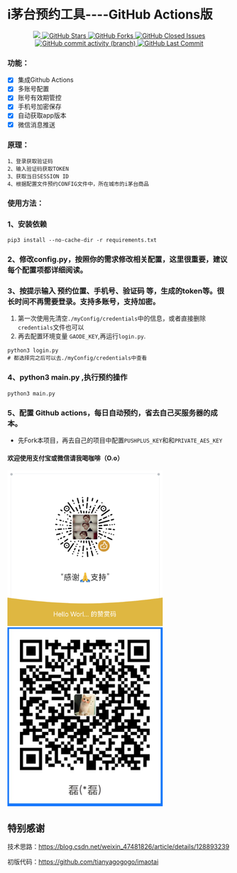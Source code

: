 
# i茅台预约工具----GitHub Actions版

<p align="center">
  <a href="https://hits.seeyoufarm.com">
     <img src="https://hits.seeyoufarm.com/api/count/incr/badge.svg?url=https%3A%2F%2Fgithub.com%2F397179459%2FiMaoTai-reserve&count_bg=%2379C83D&title_bg=%23555555&icon=&icon_color=%23E7E7E7&title=hits&edge_flat=false"/>
  </a>
  <a href="https://github.com/397179459/iMaoTai-reserve">
    <img src="https://img.shields.io/github/stars/397179459/iMaoTai-reserve" alt="GitHub Stars">
  </a>
  <a href="https://github.com/397179459/iMaoTai-reserve">
    <img src="https://img.shields.io/github/forks/397179459/iMaoTai-reserve" alt="GitHub Forks">
  </a>
  <a href="https://github.com/397179459/iMaoTai-reserve/issues">
    <img src="https://img.shields.io/github/issues-closed-raw/397179459/iMaoTai-reserve" alt="GitHub Closed Issues">
  </a>
  <a href="https://github.com/397179459/iMaoTai-reserve">
    <img alt="GitHub commit activity (branch)" src="https://img.shields.io/github/commit-activity/y/397179459/iMaoTai-reserve">
  </a>
  <a href="https://github.com/397179459/iMaoTai-reserve">
    <img src="https://img.shields.io/github/last-commit/397179459/iMaoTai-reserve" alt="GitHub Last Commit">
  </a>
</p>


### 功能：
- [x] 集成Github Actions
- [x] 多账号配置
- [x] 账号有效期管控
- [x] 手机号加密保存
- [x] 自动获取app版本
- [x] 微信消息推送

### 原理：
```shell
1、登录获取验证码
2、输入验证码获取TOKEN
3、获取当日SESSION ID
4、根据配置文件预约CONFIG文件中，所在城市的i茅台商品
```


### 使用方法：

### 1、安装依赖
```shell
pip3 install --no-cache-dir -r requirements.txt
```

### 2、修改config.py，按照你的需求修改相关配置，这里很重要，建议每个配置项都详细阅读。


### 3、按提示输入 预约位置、手机号、验证码 等，生成的token等。很长时间不再需要登录。支持多账号，支持加密。
1. 第一次使用先清空`./myConfig/credentials`中的信息，或者直接删除`credentials`文件也可以
2. 再去配置环境变量 `GAODE_KEY`,再运行`login.py`.
```shell
python3 login.py
# 都选择完之后可以去./myConfig/credentials中查看
```

### 4、python3 main.py ,执行预约操作
```shell
python3 main.py
```

### 5、配置 Github actions，每日自动预约，省去自己买服务器的成本。
- 先Fork本项目，再去自己的项目中配置`PUSHPLUS_KEY`和和`PRIVATE_AES_KEY`

#### 欢迎使用支付宝或微信请我喝咖啡（O.o）

<img src="resources/imgs/wxqr.png" width="350">

<img src="resources/imgs/zfbqr.jpg" width="350">

## 特别感谢
技术思路：https://blog.csdn.net/weixin_47481826/article/details/128893239

初版代码：https://github.com/tianyagogogo/imaotai




